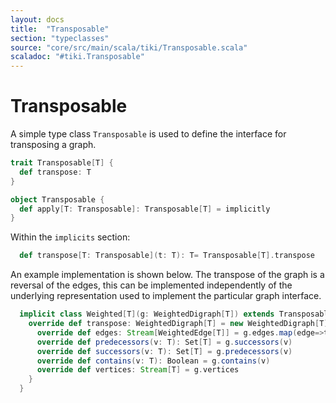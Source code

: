 ```yaml
---
layout: docs 
title:  "Transposable"
section: "typeclasses"
source: "core/src/main/scala/tiki/Transposable.scala"
scaladoc: "#tiki.Transposable"
---
```

# Transposable

A simple type class `Transposable` is used to define the interface for transposing a graph.

```scala
trait Transposable[T] {
  def transpose: T
}

object Transposable {
  def apply[T: Transposable]: Transposable[T] = implicitly
}
```

Within the `implicits` section:

```scala
  def transpose[T: Transposable](t: T): T= Transposable[T].transpose
 ```
 
 
An example implementation is shown below. The transpose of the graph is a reversal of the edges,
this can be implemented independently of the underlying representation used to implement the particular graph
interface.

```scala
  implicit class Weighted[T](g: WeightedDigraph[T]) extends Transposable[WeightedDigraph[T]] {
    override def transpose: WeightedDigraph[T] = new WeightedDigraph[T] {
      override def edges: Stream[WeightedEdge[T]] = g.edges.map(edge=>tiki.reverse(edge))
      override def predecessors(v: T): Set[T] = g.successors(v)
      override def successors(v: T): Set[T] = g.predecessors(v)
      override def contains(v: T): Boolean = g.contains(v)
      override def vertices: Stream[T] = g.vertices
    }
  }
```